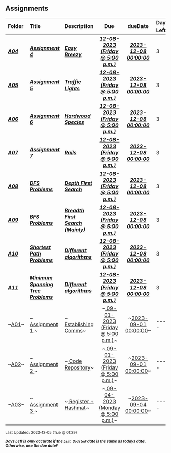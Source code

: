 ## Assignments

| Folder | Title | Description | Due | dueDate | Days Left<sup>*</sup> |
|:------|:------|:------|:-----:|:-----:|-----|
| ***<a href="https://github.com/rugbyprof/4883-Programming_Techniques/tree/master/Assignments/A04">A04</a>*** | ***<a href="https://github.com/rugbyprof/4883-Programming_Techniques/tree/master/Assignments/A04"> Assignment 4  </a>*** | ***<a href="https://github.com/rugbyprof/4883-Programming_Techniques/tree/master/Assignments/A04"> Easy Breezy</a>*** | ***<a href="https://github.com/rugbyprof/4883-Programming_Techniques/tree/master/Assignments/A04"> 12-08-2023 (Friday @ 5:00 p.m.)</a>*** | ***<a href="https://github.com/rugbyprof/4883-Programming_Techniques/tree/master/Assignments/A04">2023-12-08 00:00:00</a>*** | 3 |
| ***<a href="https://github.com/rugbyprof/4883-Programming_Techniques/tree/master/Assignments/A05">A05</a>*** | ***<a href="https://github.com/rugbyprof/4883-Programming_Techniques/tree/master/Assignments/A05"> Assignment 5 </a>*** | ***<a href="https://github.com/rugbyprof/4883-Programming_Techniques/tree/master/Assignments/A05"> Traffic Lights</a>*** | ***<a href="https://github.com/rugbyprof/4883-Programming_Techniques/tree/master/Assignments/A05"> 12-08-2023 (Friday @ 5:00 p.m.)</a>*** | ***<a href="https://github.com/rugbyprof/4883-Programming_Techniques/tree/master/Assignments/A05">2023-12-08 00:00:00</a>*** | 3 |
| ***<a href="https://github.com/rugbyprof/4883-Programming_Techniques/tree/master/Assignments/A06">A06</a>*** | ***<a href="https://github.com/rugbyprof/4883-Programming_Techniques/tree/master/Assignments/A06"> Assignment 6 </a>*** | ***<a href="https://github.com/rugbyprof/4883-Programming_Techniques/tree/master/Assignments/A06"> Hardwood Species</a>*** | ***<a href="https://github.com/rugbyprof/4883-Programming_Techniques/tree/master/Assignments/A06"> 12-08-2023 (Friday @ 5:00 p.m.)</a>*** | ***<a href="https://github.com/rugbyprof/4883-Programming_Techniques/tree/master/Assignments/A06">2023-12-08 00:00:00</a>*** | 3 |
| ***<a href="https://github.com/rugbyprof/4883-Programming_Techniques/tree/master/Assignments/A07">A07</a>*** | ***<a href="https://github.com/rugbyprof/4883-Programming_Techniques/tree/master/Assignments/A07"> Assignment 7 </a>*** | ***<a href="https://github.com/rugbyprof/4883-Programming_Techniques/tree/master/Assignments/A07"> Rails</a>*** | ***<a href="https://github.com/rugbyprof/4883-Programming_Techniques/tree/master/Assignments/A07"> 12-08-2023 (Friday @ 5:00 p.m.)</a>*** | ***<a href="https://github.com/rugbyprof/4883-Programming_Techniques/tree/master/Assignments/A07">2023-12-08 00:00:00</a>*** | 3 |
| ***<a href="https://github.com/rugbyprof/4883-Programming_Techniques/tree/master/Assignments/A08">A08</a>*** | ***<a href="https://github.com/rugbyprof/4883-Programming_Techniques/tree/master/Assignments/A08"> DFS Problems </a>*** | ***<a href="https://github.com/rugbyprof/4883-Programming_Techniques/tree/master/Assignments/A08"> Depth First Search</a>*** | ***<a href="https://github.com/rugbyprof/4883-Programming_Techniques/tree/master/Assignments/A08"> 12-08-2023 (Friday @ 5:00 p.m.)</a>*** | ***<a href="https://github.com/rugbyprof/4883-Programming_Techniques/tree/master/Assignments/A08">2023-12-08 00:00:00</a>*** | 3 |
| ***<a href="https://github.com/rugbyprof/4883-Programming_Techniques/tree/master/Assignments/A09">A09</a>*** | ***<a href="https://github.com/rugbyprof/4883-Programming_Techniques/tree/master/Assignments/A09"> BFS Problems </a>*** | ***<a href="https://github.com/rugbyprof/4883-Programming_Techniques/tree/master/Assignments/A09"> Breadth First Search (Mainly)</a>*** | ***<a href="https://github.com/rugbyprof/4883-Programming_Techniques/tree/master/Assignments/A09"> 12-08-2023 (Friday @ 5:00 p.m.)</a>*** | ***<a href="https://github.com/rugbyprof/4883-Programming_Techniques/tree/master/Assignments/A09">2023-12-08 00:00:00</a>*** | 3 |
| ***<a href="https://github.com/rugbyprof/4883-Programming_Techniques/tree/master/Assignments/A10">A10</a>*** | ***<a href="https://github.com/rugbyprof/4883-Programming_Techniques/tree/master/Assignments/A10"> Shortest Path Problems </a>*** | ***<a href="https://github.com/rugbyprof/4883-Programming_Techniques/tree/master/Assignments/A10"> Different algorithms</a>*** | ***<a href="https://github.com/rugbyprof/4883-Programming_Techniques/tree/master/Assignments/A10"> 12-08-2023 (Friday @ 5:00 p.m.)</a>*** | ***<a href="https://github.com/rugbyprof/4883-Programming_Techniques/tree/master/Assignments/A10">2023-12-08 00:00:00</a>*** | 3 |
| ***<a href="https://github.com/rugbyprof/4883-Programming_Techniques/tree/master/Assignments/A11">A11</a>*** | ***<a href="https://github.com/rugbyprof/4883-Programming_Techniques/tree/master/Assignments/A11"> Minimum Spanning Tree Problems </a>*** | ***<a href="https://github.com/rugbyprof/4883-Programming_Techniques/tree/master/Assignments/A11"> Different algorithms</a>*** | ***<a href="https://github.com/rugbyprof/4883-Programming_Techniques/tree/master/Assignments/A11"> 12-08-2023 (Friday @ 5:00 p.m.)</a>*** | ***<a href="https://github.com/rugbyprof/4883-Programming_Techniques/tree/master/Assignments/A11">2023-12-08 00:00:00</a>*** | 3 |
| ~<a href="https://github.com/rugbyprof/4883-Programming_Techniques/tree/master/Assignments/A01">A01</a>~ | ~<a href="https://github.com/rugbyprof/4883-Programming_Techniques/tree/master/Assignments/A01"> Assignment 1 </a>~ | ~<a href="https://github.com/rugbyprof/4883-Programming_Techniques/tree/master/Assignments/A01"> Establishing Comms</a>~ | ~<a href="https://github.com/rugbyprof/4883-Programming_Techniques/tree/master/Assignments/A01"> 09-01-2023 (Friday @ 5:00 p.m.)</a>~ | ~<a href="https://github.com/rugbyprof/4883-Programming_Techniques/tree/master/Assignments/A01">2023-09-01 00:00:00</a>~ | ---- |
| ~<a href="https://github.com/rugbyprof/4883-Programming_Techniques/tree/master/Assignments/A02">A02</a>~ | ~<a href="https://github.com/rugbyprof/4883-Programming_Techniques/tree/master/Assignments/A02"> Assignment 2 </a>~ | ~<a href="https://github.com/rugbyprof/4883-Programming_Techniques/tree/master/Assignments/A02"> Code Repository</a>~ | ~<a href="https://github.com/rugbyprof/4883-Programming_Techniques/tree/master/Assignments/A02"> 09-01-2023 (Friday @ 5:00 p.m.)</a>~ | ~<a href="https://github.com/rugbyprof/4883-Programming_Techniques/tree/master/Assignments/A02">2023-09-01 00:00:00</a>~ | ---- |
| ~<a href="https://github.com/rugbyprof/4883-Programming_Techniques/tree/master/Assignments/A03">A03</a>~ | ~<a href="https://github.com/rugbyprof/4883-Programming_Techniques/tree/master/Assignments/A03"> Assignment 3 </a>~ | ~<a href="https://github.com/rugbyprof/4883-Programming_Techniques/tree/master/Assignments/A03"> Register + Hashmat</a>~ | ~<a href="https://github.com/rugbyprof/4883-Programming_Techniques/tree/master/Assignments/A03"> 09-04-2023 (Monday @ 5:00 p.m.)</a>~ | ~<a href="https://github.com/rugbyprof/4883-Programming_Techniques/tree/master/Assignments/A03">2023-09-04 00:00:00</a>~ | ---- |

<sup>Last Updated: 2023-12-05 (Tue @ 01:29)</sup> 

<sup>***Days Left is only accurate if the `Last Updated` date is the same as todays date. Otherwise, use the due date!***</sup> 
